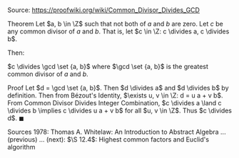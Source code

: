 # 

Source: https://proofwiki.org/wiki/Common_Divisor_Divides_GCD

Theorem
Let $a, b \in \Z$ such that not both of $a$ and $b$ are zero.
Let $c$ be any common divisor of $a$ and $b$.
That is, let $c \in \Z: c \divides a, c \divides b$.

Then:

$c \divides \gcd \set {a, b}$
where $\gcd \set {a, b}$ is the greatest common divisor of $a$ and $b$.


Proof
Let $d = \gcd \set {a, b}$.
Then $d \divides a$ and $d \divides b$ by definition.
Then from Bézout's Identity, $\exists u, v \in \Z: d = u a + v b$.
From Common Divisor Divides Integer Combination, $c \divides a \land c \divides b \implies c \divides u a + v b$ for all $u, v \in \Z$.
Thus $c \divides d$.
$\blacksquare$


Sources
1978: Thomas A. Whitelaw: An Introduction to Abstract Algebra ... (previous) ... (next): $\S 12.4$: Highest common factors and Euclid's algorithm





